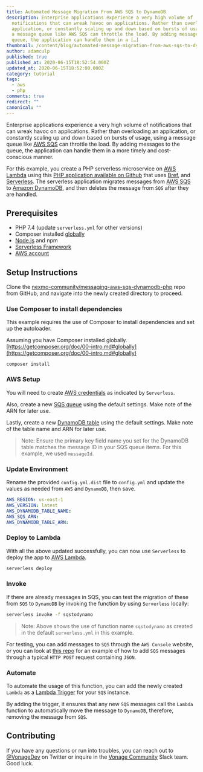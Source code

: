 ```yaml
---
title: Automated Message Migration From AWS SQS to DynamoDB
description: Enterprise applications experience a very high volume of
  notifications that can wreak havoc on applications. Rather than overloading an
  application, or constantly scaling up and down based on bursts of usage, using
  a message queue like AWS SQS can throttle the load. By adding messages to the
  queue, the application can handle them in a […]
thumbnail: /content/blog/automated-message-migration-from-aws-sqs-to-dynamodb/Blog_Message-Migration_1200x600.png
author: adamculp
published: true
published_at: 2020-06-15T18:52:54.000Z
updated_at: 2020-06-15T18:52:00.000Z
category: tutorial
tags:
  - aws
  - php
comments: true
redirect: ""
canonical: ""
---
```

Enterprise applications experience a very high volume of notifications that can wreak havoc on applications.  Rather than overloading an application, or constantly scaling up and down based on bursts of usage, using a message queue like [AWS SQS](https://aws.amazon.com/sqs/) can throttle the load. By adding messages to the queue, the application can handle them in a more timely and cost-conscious manner.

For this example, you create a PHP serverless microservice on [AWS Lambda](https://aws.amazon.com/lambda/) using this [PHP application available on Github](https://github.com/nexmo-community/messaging-aws-sqs-dynamodb-php) that uses [Bref](https://bref.sh), and [Serverless](https://serverless.com/framework/docs/getting-started/). The serverless application migrates messages from [AWS SQS](https://aws.amazon.com/sqs/) to [Amazon DynamoDB](https://aws.amazon.com/dynamodb/), and then deletes the message from `SQS` after they are handled.

## Prerequisites

* PHP 7.4 (update `serverless.yml` for other versions)
* Composer installed [globally](https://getcomposer.org/doc/00-intro.md#globally)
* [Node.js](https://nodejs.org/en/) and npm
* [Serverless Framework](https://serverless.com/framework/docs/getting-started/)
* [AWS account](https://aws.amazon.com/)

## Setup Instructions

Clone the [nexmo-community/messaging-aws-sqs-dynamodb-php](https://github.com/nexmo-community/messaging-aws-sqs-dynamodb-php) repo from GitHub, and navigate into the newly created directory to proceed.

### Use Composer to install dependencies

This example requires the use of Composer to install dependencies and set up the autoloader.

Assuming you have Composer installed globally. [https://getcomposer.org/doc/00-intro.md#globally](https://getcomposer.org/doc/00-intro.md#globally)

```
composer install
```

### AWS Setup

You will need to create [AWS credentials](https://www.serverless.com/framework/docs/providers/aws/guide/credentials/) as indicated by `Serverless`.

Also, create a new [SQS queue](https://aws.amazon.com/sqs/) using the default settings. Make note of the ARN for later use.

Lastly, create a new [DynamoDB table](https://aws.amazon.com/dynamodb/) using the default settings. Make note of the table name and ARN for later use.

> Note: Ensure the primary key field name you set for the DynamoDB table matches the message ID in your SQS queue items. For this example, we used `messageId`.

### Update Environment

Rename the provided `config.yml.dist` file to `config.yml` and update the values as needed from `AWS` and `DynamoDB`, then save.

```yaml
AWS_REGION: us-east-1
AWS_VERSION: latest
AWS_DYNAMODB_TABLE_NAME:
AWS_SQS_ARN:
AWS_DYNAMODB_TABLE_ARN:
```

### Deploy to Lambda

With all the above updated successfully, you can now use `Serverless` to deploy the app to [AWS Lambda](https://aws.amazon.com/lambda/).

```bash
serverless deploy
```

### Invoke

If there are already messages in SQS, you can test the migration of these from `SQS` to `DynamoDB` by invoking the function by using `Serverless` locally:

```bash
serverless invoke -f sqstodynamo
```

> Note: Above shows the use of function name `sqstodynamo` as created in the default `serverless.yml` in this example.

For testing, you can add messages to `SQS` through the `AWS Console` website, or you can look at [this repo](https://github.com/nexmo-community/sms-aws-sqs-python-sender) for an example of how to add `SQS` messages through a typical `HTTP POST` request containing `JSON`.

### Automate

To automate the usage of this function, you can add the newly created `Lambda` as a [Lambda Trigger](https://docs.aws.amazon.com/AWSSimpleQueueService/latest/SQSDeveloperGuide/sqs-configure-lambda-function-trigger.html) for your `SQS` instance.

By adding the trigger, it ensures that any new `SQS` messages call the `Lambda` function to automatically move the message to `DynamoDB`, therefore, removing the message from `SQS`.

## Contributing

If you have any questions or run into troubles, you can reach out to [@VonageDev](https://twitter.com/vonagedev) on Twitter or inquire in the [Vonage Community](http://vonage-community.slack.com) Slack team. Good luck.